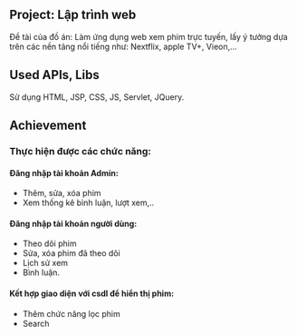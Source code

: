 ## Project: Lập trình web

Đề tài của đồ án: Làm ứng dụng web xem phim trực tuyến, lấy ý tưởng dựa trên các nền tảng nổi tiếng như: Nextflix, apple TV+, Vieon,...

## Used APIs, Libs

Sử dụng HTML, JSP, CSS, JS, Servlet, JQuery.

## Achievement

### Thực hiện được các chức năng:
#### Đăng nhập tài khoản Admin: 
* Thêm, sửa, xóa phim
* Xem thống kê bình luận, lượt xem,..
#### Đăng nhập tài khoản người dùng:
* Theo dõi phim
* Sửa, xóa phim đã theo dõi
* Lịch sử xem
* Bình luận.
#### Kết hợp giao diện với csdl để hiển thị phim:
* Thêm chức năng lọc phim
* Search

